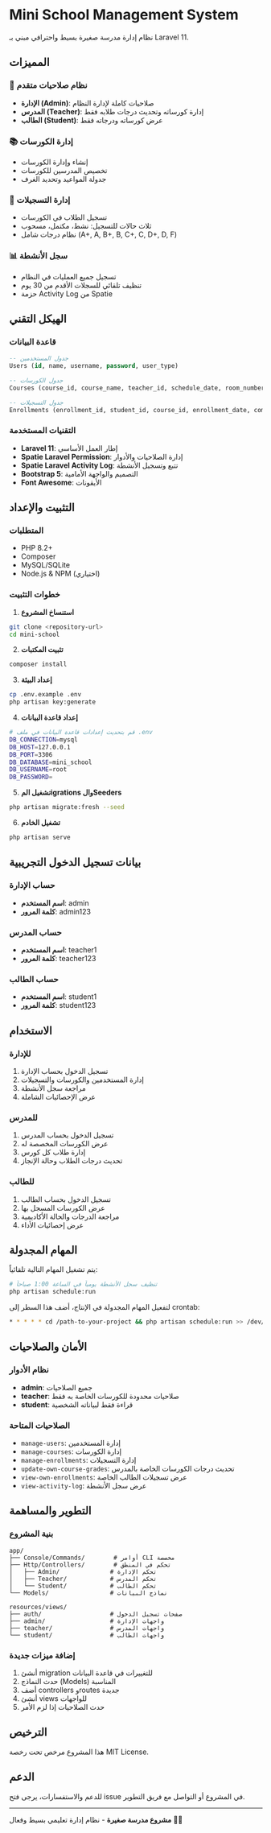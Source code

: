 # Mini School Management System

نظام إدارة مدرسة صغيرة بسيط واحترافي مبني بـ Laravel 11.

## المميزات

### 🎯 نظام صلاحيات متقدم
- **الإدارة (Admin)**: صلاحيات كاملة لإدارة النظام
- **المدرس (Teacher)**: إدارة كورساته وتحديث درجات طلابه فقط
- **الطالب (Student)**: عرض كورساته ودرجاته فقط

### 📚 إدارة الكورسات
- إنشاء وإدارة الكورسات
- تخصيص المدرسين للكورسات
- جدولة المواعيد وتحديد الغرف

### 👥 إدارة التسجيلات
- تسجيل الطلاب في الكورسات
- ثلاث حالات للتسجيل: نشط، مكتمل، مسحوب
- نظام درجات شامل (A+, A, B+, B, C+, C, D+, D, F)

### 📊 سجل الأنشطة
- تسجيل جميع العمليات في النظام
- تنظيف تلقائي للسجلات الأقدم من 30 يوم
- حزمة Activity Log من Spatie

## الهيكل التقني

### قاعدة البيانات

```sql
-- جدول المستخدمين
Users (id, name, username, password, user_type)

-- جدول الكورسات
Courses (course_id, course_name, teacher_id, schedule_date, room_number)

-- جدول التسجيلات
Enrollments (enrollment_id, student_id, course_id, enrollment_date, completion_date, semester, grade, status)
```

### التقنيات المستخدمة
- **Laravel 11**: إطار العمل الأساسي
- **Spatie Laravel Permission**: إدارة الصلاحيات والأدوار
- **Spatie Laravel Activity Log**: تتبع وتسجيل الأنشطة
- **Bootstrap 5**: التصميم والواجهة الأمامية
- **Font Awesome**: الأيقونات

## التثبيت والإعداد

### المتطلبات
- PHP 8.2+
- Composer
- MySQL/SQLite
- Node.js & NPM (اختياري)

### خطوات التثبيت

1. **استنساخ المشروع**
```bash
git clone <repository-url>
cd mini-school
```

2. **تثبيت المكتبات**
```bash
composer install
```

3. **إعداد البيئة**
```bash
cp .env.example .env
php artisan key:generate
```

4. **إعداد قاعدة البيانات**
```bash
# قم بتحديث إعدادات قاعدة البيانات في ملف .env
DB_CONNECTION=mysql
DB_HOST=127.0.0.1
DB_PORT=3306
DB_DATABASE=mini_school
DB_USERNAME=root
DB_PASSWORD=
```

5. **تشغيل المigrations والSeeders**
```bash
php artisan migrate:fresh --seed
```

6. **تشغيل الخادم**
```bash
php artisan serve
```

## بيانات تسجيل الدخول التجريبية

### حساب الإدارة
- **اسم المستخدم**: admin
- **كلمة المرور**: admin123

### حساب المدرس
- **اسم المستخدم**: teacher1
- **كلمة المرور**: teacher123

### حساب الطالب
- **اسم المستخدم**: student1
- **كلمة المرور**: student123

## الاستخدام

### للإدارة
1. تسجيل الدخول بحساب الإدارة
2. إدارة المستخدمين والكورسات والتسجيلات
3. مراجعة سجل الأنشطة
4. عرض الإحصائيات الشاملة

### للمدرس
1. تسجيل الدخول بحساب المدرس
2. عرض الكورسات المخصصة له
3. إدارة طلاب كل كورس
4. تحديث درجات الطلاب وحالة الإنجاز

### للطالب
1. تسجيل الدخول بحساب الطالب
2. عرض الكورسات المسجل بها
3. مراجعة الدرجات والحالة الأكاديمية
4. عرض إحصائيات الأداء

## المهام المجدولة

يتم تشغيل المهام التالية تلقائياً:

```bash
# تنظيف سجل الأنشطة يومياً في الساعة 1:00 صباحاً
php artisan schedule:run
```

لتفعيل المهام المجدولة في الإنتاج، أضف هذا السطر إلى crontab:
```bash
* * * * * cd /path-to-your-project && php artisan schedule:run >> /dev/null 2>&1
```

## الأمان والصلاحيات

### نظام الأدوار
- **admin**: جميع الصلاحيات
- **teacher**: صلاحيات محدودة للكورسات الخاصة به فقط
- **student**: قراءة فقط لبياناته الشخصية

### الصلاحيات المتاحة
- `manage-users`: إدارة المستخدمين
- `manage-courses`: إدارة الكورسات
- `manage-enrollments`: إدارة التسجيلات
- `update-own-course-grades`: تحديث درجات الكورسات الخاصة بالمدرس
- `view-own-enrollments`: عرض تسجيلات الطالب الخاصة
- `view-activity-log`: عرض سجل الأنشطة

## التطوير والمساهمة

### بنية المشروع
```
app/
├── Console/Commands/        # أوامر CLI مخصصة
├── Http/Controllers/        # تحكم في المنطق
│   ├── Admin/              # تحكم الإدارة
│   ├── Teacher/            # تحكم المدرس
│   └── Student/            # تحكم الطالب
└── Models/                 # نماذج البيانات

resources/views/
├── auth/                   # صفحات تسجيل الدخول
├── admin/                  # واجهات الإدارة
├── teacher/                # واجهات المدرس
└── student/                # واجهات الطالب
```

### إضافة ميزات جديدة
1. أنشئ migration للتغييرات في قاعدة البيانات
2. حدث النماذج (Models) المناسبة
3. أضف controllers وroutes جديدة
4. أنشئ views للواجهات
5. حدث الصلاحيات إذا لزم الأمر

## الترخيص

هذا المشروع مرخص تحت رخصة MIT License.

## الدعم

للدعم والاستفسارات، يرجى فتح issue في المشروع أو التواصل مع فريق التطوير.

---

**مشروع مدرسة صغيرة** - نظام إدارة تعليمي بسيط وفعال 🏫✨
